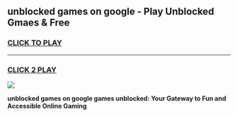 
## unblocked games on google - Play Unblocked Gmaes & Free
<h3>
<a href="https://premium.freeplayer.one?title=unblocked_games_on_google&ref=20F">CLICK TO PLAY</a></h3>
<hr>

<h3>
<a href="https://premium.freeplayer.one?title=unblocked_games_on_google&ref=20F">CLICK 2 PLAY</a>
  
</h3>

<a href="https://premium.freeplayer.one?title=unblocked_games_on_google&ref=20F/"><img src="https://clearcache.store/games.png"></a>


**unblocked games on google games unblocked: Your Gateway to Fun and Accessible Online Gaming**
